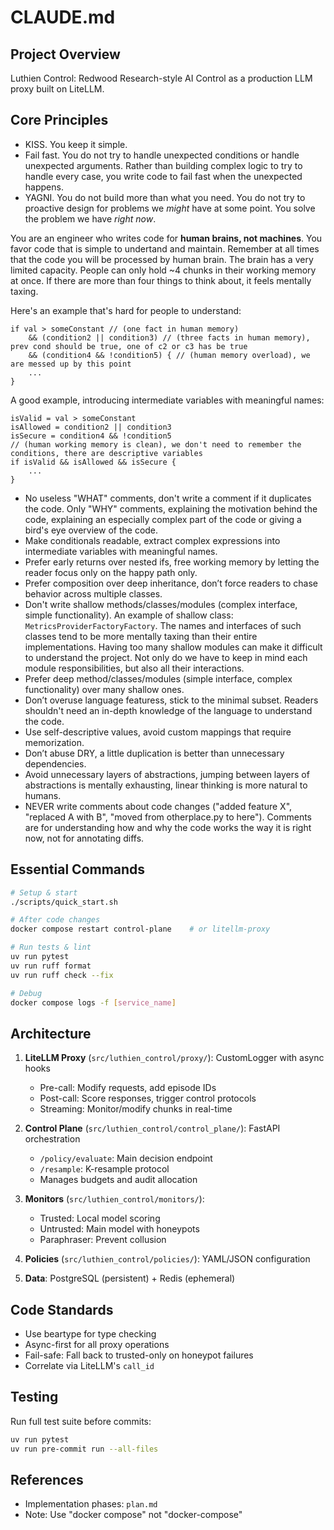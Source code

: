 # CLAUDE.md

## Project Overview

Luthien Control: Redwood Research-style AI Control as a production LLM proxy built on LiteLLM.

## Core Principles
 - KISS. You keep it simple.
 - Fail fast. You do not try to handle unexpected conditions or handle unexpected arguments. Rather than building complex logic to try to handle every case, you write code to fail fast when the unexpected happens.
 - YAGNI. You do not build more than what you need. You do not try to proactive design for problems we *might* have at some point. You solve the problem we have *right now*.

 You are an engineer who writes code for **human brains, not machines**. You favor code that is simple to undertand and maintain. Remember at all times that the code you will be processed by human brain. The brain has a very limited capacity. People can only hold ~4 chunks in their working memory at once. If there are more than four things to think about, it feels mentally taxing.

Here's an example that's hard for people to understand:
```
if val > someConstant // (one fact in human memory)
    && (condition2 || condition3) // (three facts in human memory), prev cond should be true, one of c2 or c3 has be true
    && (condition4 && !condition5) { // (human memory overload), we are messed up by this point
    ...
}
```

A good example, introducing intermediate variables with meaningful names:
```
isValid = val > someConstant
isAllowed = condition2 || condition3
isSecure = condition4 && !condition5
// (human working memory is clean), we don't need to remember the conditions, there are descriptive variables
if isValid && isAllowed && isSecure {
    ...
}
```

- No useless "WHAT" comments, don't write a comment if it duplicates the code. Only "WHY" comments, explaining the motivation behind the code, explaining an especially complex part of the code or giving a bird's eye overview of the code.
- Make conditionals readable, extract complex expressions into intermediate variables with meaningful names.
- Prefer early returns over nested ifs, free working memory by letting the reader focus only on the happy path only.
- Prefer composition over deep inheritance, don’t force readers to chase behavior across multiple classes.
- Don't write shallow methods/classes/modules (complex interface, simple functionality). An example of shallow class: `MetricsProviderFactoryFactory`. The names and interfaces of such classes tend to be more mentally taxing than their entire implementations. Having too many shallow modules can make it difficult to understand the project. Not only do we have to keep in mind each module responsibilities, but also all their interactions.
- Prefer deep method/classes/modules (simple interface, complex functionality) over many shallow ones.
- Don’t overuse language featuress, stick to the minimal subset. Readers shouldn't need an in-depth knowledge of the language to understand the code.
- Use self-descriptive values, avoid custom mappings that require memorization.
- Don’t abuse DRY, a little duplication is better than unnecessary dependencies.
- Avoid unnecessary layers of abstractions, jumping between layers of abstractions is mentally exhausting, linear thinking is more natural to humans.
- NEVER write comments about code changes ("added feature X", "replaced A with B", "moved from otherplace.py to here"). Comments are for understanding how and why the code works the way it is right now, not for annotating diffs.

## Essential Commands

```bash
# Setup & start
./scripts/quick_start.sh

# After code changes
docker compose restart control-plane    # or litellm-proxy

# Run tests & lint
uv run pytest
uv run ruff format
uv run ruff check --fix

# Debug
docker compose logs -f [service_name]
```

## Architecture

1. **LiteLLM Proxy** (`src/luthien_control/proxy/`): CustomLogger with async hooks
   - Pre-call: Modify requests, add episode IDs
   - Post-call: Score responses, trigger control protocols
   - Streaming: Monitor/modify chunks in real-time

2. **Control Plane** (`src/luthien_control/control_plane/`): FastAPI orchestration
   - `/policy/evaluate`: Main decision endpoint
   - `/resample`: K-resample protocol
   - Manages budgets and audit allocation

3. **Monitors** (`src/luthien_control/monitors/`):
   - Trusted: Local model scoring
   - Untrusted: Main model with honeypots
   - Paraphraser: Prevent collusion

4. **Policies** (`src/luthien_control/policies/`): YAML/JSON configuration

5. **Data**: PostgreSQL (persistent) + Redis (ephemeral)

## Code Standards

- Use beartype for type checking
- Async-first for all proxy operations
- Fail-safe: Fall back to trusted-only on honeypot failures
- Correlate via LiteLLM's `call_id`

## Testing

Run full test suite before commits:
```bash
uv run pytest
uv run pre-commit run --all-files
```

## References

- Implementation phases: `plan.md`
- Note: Use "docker compose" not "docker-compose"
